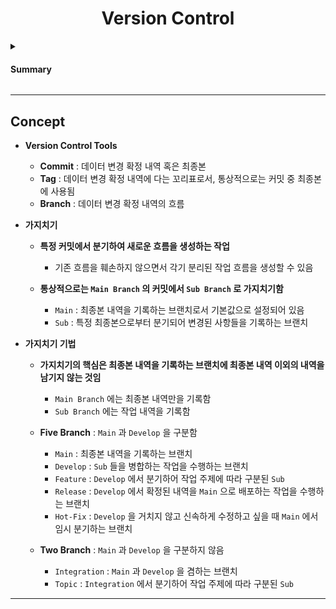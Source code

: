 <h1 align='center'> Version Control </h1>

<details><summary><h4>Summary</h4></summary>

![My First Board (2)](https://user-images.githubusercontent.com/116495744/211156467-bc227f66-d40a-40da-9624-d29f43382fdc.jpg)

![My First Board (3)](https://user-images.githubusercontent.com/116495744/211156449-5cfe37b7-0a27-4ea0-818b-090af87ffff7.jpg)

</details>

---

## Concept

- **Version Control Tools**
    - **Commit** : 데이터 변경 확정 내역 혹은 최종본
    - **Tag** : 데이터 변경 확정 내역에 다는 꼬리표로서, 통상적으로는 커밋 중 최종본에 사용됨
    - **Branch** : 데이터 변경 확정 내역의 흐름
    
- **가지치기**
    - **특정 커밋에서 분기하여 새로운 흐름을 생성하는 작업**
      - 기존 흐름을 훼손하지 않으면서 각기 분리된 작업 흐름을 생성할 수 있음
   
    - **통상적으로는 `Main Branch` 의 커밋에서 `Sub Branch` 로 가지치기함**

        - `Main` : 최종본 내역을 기록하는 브랜치로서 기본값으로 설정되어 있음
        - `Sub` : 특정 최종본으로부터 분기되어 변경된 사항들을 기록하는 브랜치
    
- **가지치기 기법**
    - **가지치기의 핵심은 최종본 내역을 기록하는 브랜치에 최종본 내역 이외의 내역을 남기지 않는 것임**
      - `Main Branch` 에는 최종본 내역만을 기록함
      - `Sub Branch` 에는 작업 내역을 기록함

    - **Five Branch** : `Main` 과 `Develop` 을 구분함
        - `Main` : 최종본 내역을 기록하는 브랜치
        - `Develop` : `Sub` 들을 병합하는 작업을 수행하는 브랜치
        - `Feature` : `Develop` 에서 분기하어 작업 주제에 따라 구분된 `Sub`
        - `Release` : `Develop` 에서 확정된 내역을 `Main` 으로 배포하는 작업을 수행하는 브랜치
        - `Hot-Fix` : `Develop` 을 거치지 않고 신속하게 수정하고 싶을 때 `Main` 에서 임시 분기하는 브랜치

    - **Two Branch** : `Main` 과 `Develop` 을 구분하지 않음
        - `Integration` : `Main` 과 `Develop` 을 겸하는 브랜치
        - `Topic` : `Integration` 에서 분기하어 작업 주제에 따라 구분된 `Sub`



---
